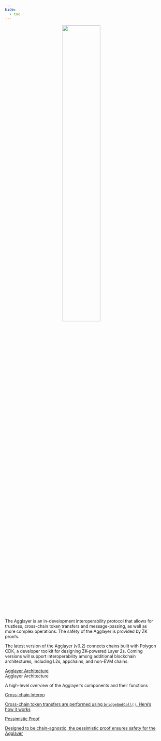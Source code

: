 ```yaml
---
hide:
  - toc
---
```


<style>
   .md-content h1:first-of-type {
      display: none;
   }
</style>

<style>
   .git-revision-date-localized-plugin, .md-source-file, .md-content__button.md-icon {
      display: none;
   }
</style>

<div class="section-wrapper product-section-head" style="text-align: center;">
   <div class="hero-image">
      <img src="/img/agglayer/agglayer-hero.svg" loading="lazy" class="hero-image" style="width: 50%; display: block; margin: 0 auto; padding-bottom: 0; margin-bottom: -10px;">
   </div>
</div>

<div class="hero-left">
   <p class="hero-subtext">The Agglayer is an in-development interoperability protocol that allows for trustless, cross-chain token transfers and message-passing, as well as more complex operations. The safety of the Agglayer is provided by ZK proofs.</p>
   <p class="hero-subtext">The latest version of the Agglayer (v0.2) connects chains built with Polygon CDK, a developer toolkit for designing ZK-powered Layer 2s. Coming versions will support interoperability among additional blockchain architectures, including L2s, appchains, and non-EVM chains.</p>
</div>

<div class="grid-container">
   <div class="grid-item">
      <a href="agglayer/architecture/overview.md">Agglayer Architecture</a>
         <div class="product-list-item-header">
            <div class="feature-card-heading">Agglayer Architecture</div>
         </div>
         <p class="feature-paragraph">A high-level overview of the Agglayer’s components and their functions</p>
      </a>
   </div>
   <div class="grid-item">
      <a href="./cross-chain-interop">
         <div class="product-list-item-header">
            <div class="feature-card-heading">Cross-chain Interop</div>
         </div>
         <p class="feature-paragraph">Cross-chain token transfers are performed using <code>bridgeAndCall()</code>. Here’s how it works</p>
      </a>
   </div>
   <div class="grid-item">
      <a href="../../agglayer/pessimistic-proof.md">
         <div class="product-list-item-header">
            <div class="feature-card-heading">Pessimistic Proof</div>
         </div>
         <p class="feature-paragraph">Designed to be chain-agnostic, the pessimistic proof ensures safety for the Agglayer</p>
      </a>
   </div>
</div>
